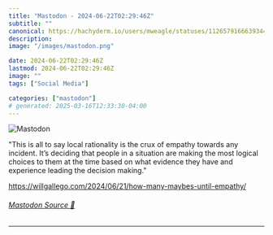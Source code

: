 ```yaml
---
title: "Mastodon - 2024-06-22T02:29:46Z"
subtitle: ""
canonical: https://hachyderm.io/users/mweagle/statuses/112657916663934489
description:
image: "/images/mastodon.png"

date: 2024-06-22T02:29:46Z
lastmod: 2024-06-22T02:29:46Z
image: ""
tags: ["Social Media"]

categories: ["mastodon"]
# generated: 2025-03-16T12:33:30-04:00
---
```

![Mastodon](/images/mastodon.png)

<p>&quot;This is all to say local rationality is the crux of empathy towards any incident. It’s deciding that people in a situation are making the most logical choices to them at the time based on what evidence they have and experience leading the decision making.&quot;</p><p><a href="https://willgallego.com/2024/06/21/how-many-maybes-until-empathy/" target="_blank" rel="nofollow noopener noreferrer" translate="no"><span class="invisible">https://</span><span class="ellipsis">willgallego.com/2024/06/21/how</span><span class="invisible">-many-maybes-until-empathy/</span></a></p>


###### [Mastodon Source 🐘](https://hachyderm.io/@mweagle/112657916663934489)

___
